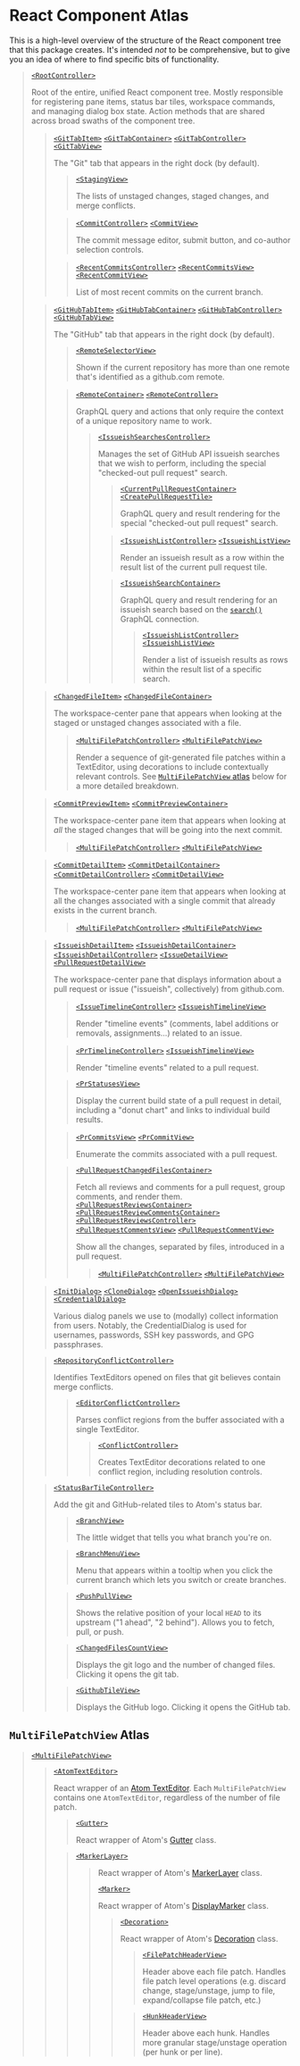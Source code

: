 # React Component Atlas

This is a high-level overview of the structure of the React component tree that this package creates. It's intended _not_ to be comprehensive, but to give you an idea of where to find specific bits of functionality.

> [`<RootController>`](/lib/controllers/root-controller.js)
>
> Root of the entire, unified React component tree. Mostly responsible for registering pane items, status bar tiles, workspace commands, and managing dialog box state. Action methods that are shared across broad swaths of the component tree.
>
> > [`<GitTabItem>`](/lib/items/git-tab-item.js)
> > [`<GitTabContainer>`](/lib/containers/git-tab-container.js)
> > [`<GitTabController>`](/lib/controllers/git-tab-controller.js)
> > [`<GitTabView>`](/lib/views/git-tab-view.js)
> >
> > The "Git" tab that appears in the right dock (by default).
> >
> > > [`<StagingView>`](/lib/views/staging-view.js)
> > >
> > > The lists of unstaged changes, staged changes, and merge conflicts.
> >
> > > [`<CommitController>`](/lib/controllers/commit-controller.js)
> > > [`<CommitView>`](/lib/views/commit-view.js)
> > >
> > > The commit message editor, submit button, and co-author selection controls.
> >
> > > [`<RecentCommitsController>`](/lib/controllers/recent-commits-controller.js)
> > > [`<RecentCommitsView>` `<RecentCommitView>`](/lib/views/recent-commits-view.js)
> > >
> > > List of most recent commits on the current branch.
>
> > [`<GitHubTabItem>`](/lib/items/github-tab-item.js)
> > [`<GitHubTabContainer>`](/lib/containers/github-tab-container.js)
> > [`<GitHubTabController>`](/lib/controllers/github-tab-controller.js)
> > [`<GitHubTabView>`](/lib/views/github-tab-view.js)
> >
> > The "GitHub" tab that appears in the right dock (by default).
> >
> > > [`<RemoteSelectorView>`](/lib/views/remote-selector-view.js)
> > >
> > > Shown if the current repository has more than one remote that's identified as a github.com remote.
> >
> > > [`<RemoteContainer>`](/lib/containers/remote-container.js)
> > > [`<RemoteController>`](/lib/controllers/remote-controller.js)
> > >
> > > GraphQL query and actions that only require the context of a unique repository name to work.
> > >
> > > > [`<IssueishSearchesController>`](/lib/controllers/issueish-searches-controller.js)
> > > >
> > > > Manages the set of GitHub API issueish searches that we wish to perform, including the special "checked-out pull request" search.
> > > >
> > > > > [`<CurrentPullRequestContainer>`](/lib/containers/current-pull-request-container.js)
> > > > > [`<CreatePullRequestTile>`](/lib/views/create-pull-request-tile.js)
> > > > >
> > > > > GraphQL query and result rendering for the special "checked-out pull request" search.
> > > >
> > > > > [`<IssueishListController>`](/lib/controllers/issueish-list-controller.js)
> > > > > [`<IssueishListView>`](/lib/views/issueish-list-view.js)
> > > > >
> > > > > Render an issueish result as a row within the result list of the current pull request tile.
> > > >
> > > > > [`<IssueishSearchContainer>`](/lib/containers/issueish-search-container.js)
> > > > >
> > > > > GraphQL query and result rendering for an issueish search based on the [`search()`](https://developer.github.com/v4/query/#search) GraphQL connection.
> > > > >
> > > > > > [`<IssueishListController>`](/lib/controllers/issueish-list-controller.js)
> > > > > > [`<IssueishListView>`](/lib/views/issueish-list-view.js)
> > > > > >
> > > > > > Render a list of issueish results as rows within the result list of a specific search.
>
> > [`<ChangedFileItem>`](/lib/items/changed-file-item.js)
> > [`<ChangedFileContainer>`](/lib/containers/changed-file-container.js)
> >
> > The workspace-center pane that appears when looking at the staged or unstaged changes associated with a file.
> >
> > > [`<MultiFilePatchController>`](/lib/controllers/multi-file-patch-controller.js)
> > > [`<MultiFilePatchView>`](/lib/views/multi-file-patch-view.js)
> > >
> > > Render a sequence of git-generated file patches within a TextEditor, using decorations to include contextually relevant controls.
> > > See [`MultiFilePatchView` atlas](#multifilepatchview-atlas) below for a more detailed breakdown.
>
> > [`<CommitPreviewItem>`](/lig/items/commit-preview-item.js)
> > [`<CommitPreviewContainer>`](/lib/containers/commit-preview-container.js)
> >
> > The workspace-center pane item that appears when looking at _all_ the staged changes that will be going into the next commit.
> >
> > > [`<MultiFilePatchController>`](/lib/controllers/multi-file-patch-controller.js)
> > > [`<MultiFilePatchView>`](/lib/views/multi-file-patch-view.js)
>
> > [`<CommitDetailItem>`](/lib/items/issueish-detail-item.js)
> > [`<CommitDetailContainer>`](/lib/containers/commit-detail-container.js)
> > [`<CommitDetailController>`](/lib/controllers/commit-detail-controller.js)
> > [`<CommitDetailView>`](/lib/views/commit-detail-controller.js)
> >
> > The workspace-center pane item that appears when looking at all the changes associated with a single commit that already exists in the current branch.
> >
> > > [`<MultiFilePatchController>`](/lib/controllers/multi-file-patch-controller.js)
> > > [`<MultiFilePatchView>`](/lib/views/multi-file-patch-view.js)
>
> > [`<IssueishDetailItem>`](/lib/items/issueish-detail-item.js)
> > [`<IssueishDetailContainer>`](/lib/containers/issueish-detail-container.js)
> > [`<IssueishDetailController>`](/lib/controllers/issueish-detail-controller.js)
> > [`<IssueDetailView>`](/lib/views/issue-detail-view.js)
> > [`<PullRequestDetailView>`](/lib/views/pr-detail-view.js)
> >
> > The workspace-center pane that displays information about a pull request or issue ("issueish", collectively) from github.com.
> >
> > > [`<IssueTimelineController>`](/lib/controllers/issue-timeline-controller.js)
> > > [`<IssueishTimelineView>`](/lib/views/issueish-timeline-view.js)
> > >
> > > Render "timeline events" (comments, label additions or removals, assignments...) related to an issue.
> >
> > > [`<PrTimelineController>`](/lib/controllers/pr-timeline-controller.js)
> > > [`<IssueishTimelineView>`](/lib/views/issueish-timeline-view.js)
> > >
> > > Render "timeline events" related to a pull request.
> >
> > > [`<PrStatusesView>`](/lib/views/pr-statuses-view.js)
> > >
> > > Display the current build state of a pull request in detail, including a "donut chart" and links to individual build results.
> >
> > > [`<PrCommitsView>`](/lib/views/pr-commits-view.js)
> > > [`<PrCommitView>`](/lib/views/pr-commit-view.js)
> > >
> > > Enumerate the commits associated with a pull request.
> >
> > > [`<PullRequestChangedFilesContainer>`](/lib/containers/pr-changed-files-container.js)
> > >
> > > Fetch all reviews and comments for a pull request, group comments, and render them.
> > > [`<PullRequestReviewsContainer>`](/lib/containers/pr-reviews-container.js)
> > > [`<PullRequestReviewCommentsContainer>`](/lib/containers/pr-review-comments-container.js)
> > > [`<PullRequestReviewsController>`](lib/controllers/pr-reviews-controller.js)
> > > [`<PullRequestCommentsView>`](lib/views/pr-review-comments-view.js)
> > > [`<PullRequestCommentView>`](lib/views/pr-review-comments-view.js)
> > >
> > > Show all the changes, separated by files, introduced in a pull request.
> > >
> > > > [`<MultiFilePatchController>`](/lib/controllers/multi-file-patch-controller.js)
> > > > [`<MultiFilePatchView>`](/lib/views/multi-file-patch-view.js)
>
> > [`<InitDialog>`](/lib/views/init-dialog.js)
> > [`<CloneDialog>`](/lib/views/clone-dialog.js)
> > [`<OpenIssueishDialog>`](/lib/views/open-issueish-dialog.js)
> > [`<CredentialDialog>`](/lib/views/credential-dialog.js)
> >
> > Various dialog panels we use to (modally) collect information from users. Notably, the CredentialDialog is used for usernames, passwords, SSH key passwords, and GPG passphrases.
>
> > [`<RepositoryConflictController>`](/lib/controllers/repository-conflict-controller.js)
> >
> > Identifies TextEditors opened on files that git believes contain merge conflicts.
> >
> > > [`<EditorConflictController>`](/lib/controllers/editor-conflict-controller.js)
> > >
> > > Parses conflict regions from the buffer associated with a single TextEditor.
> > >
> > > > [`<ConflictController>`](/lib/controllers/conflict-controller.js)
> > > >
> > > > Creates TextEditor decorations related to one conflict region, including resolution controls.
>
> > [`<StatusBarTileController>`](/lib/controllers/status-bar-tile-controller.js)
> >
> > Add the git and GitHub-related tiles to Atom's status bar.
> >
> > > [`<BranchView>`](/lib/views/branch-view.js)
> > >
> > > The little widget that tells you what branch you're on.
> >
> > > [`<BranchMenuView>`](/lib/views/branch-menu-view.js)
> > >
> > > Menu that appears within a tooltip when you click the current branch which lets you switch or create branches.
> >
> > > [`<PushPullView>`](/lib/views/push-pull-view.js)
> > >
> > > Shows the relative position of your local `HEAD` to its upstream ("1 ahead", "2 behind"). Allows you to fetch, pull, or push.
> >
> > > [`<ChangedFilesCountView>`](/lib/views/changed-files-count-view.js)
> > >
> > > Displays the git logo and the number of changed files. Clicking it opens the git tab.
> >
> > > [`<GithubTileView>`](/lib/views/changed-files-count-view.js)
> > >
> > > Displays the GitHub logo. Clicking it opens the GitHub tab.



## `MultiFilePatchView` Atlas

> [`<MultiFilePatchView>`](/lib/views/multi-file-patch-view.js)
> > [`<AtomTextEditor>`](lib/atom/atom-text-editor.js)
> >
> > React wrapper of an [Atom TextEditor](https://atom.io/docs/api/latest/TextEditor). Each `MultiFilePatchView` contains one `AtomTextEditor`, regardless of the number of file patch.
> >
> > > [`<Gutter>`](lib/atom/gutter.js)
> > >
> > > React wrapper of Atom's [Gutter](https://atom.io/docs/api/latest/Gutter) class.
> >
> > > [`<MarkerLayer>`](lib/atom/marker-layer.js)
> > > >
> > > > React wrapper of Atom's [MarkerLayer](https://atom.io/docs/api/latest/MarkerLayer) class.
> > > >
> > > > [`<Marker>`](lib/atom/marker.js)
> > > >
> > > > React wrapper of Atom's [DisplayMarker](https://atom.io/docs/api/latest/DisplayMarker) class.
> > > >
> > > > > [`<Decoration>`](lib/atom/decoration.js)
> > > > >
> > > > > React wrapper of Atom's [Decoration](https://atom.io/docs/api/latest/Decoration) class.
> > > > >
> > > > > > [`<FilePatchHeaderView>`](lib/views/file-patch-header-view.js)
> > > > > >
> > > > > > Header above each file patch. Handles file patch level operations (e.g. discard change, stage/unstage, jump to file, expand/collapse file patch, etc.)
> > > > >
> > > > > > [`<HunkHeaderView>`](lib/views/hunk-header-view.js)
> > > > > >
> > > > > > Header above each hunk. Handles more granular stage/unstage operation (per hunk or per line).
